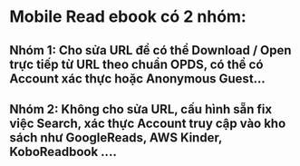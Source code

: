# Mobile Read ebook có 2 nhóm:

## Nhóm 1: Cho sửa URL để có thể Download / Open trực tiếp từ URL theo chuẩn OPDS, có thể có Account xác thực hoặc Anonymous Guest...

## Nhóm 2: Không cho sửa URL, cấu hình sẵn fix việc Search, xác thực Account truy cập vào kho sách như GoogleReads, AWS Kinder, KoboReadbook ....
